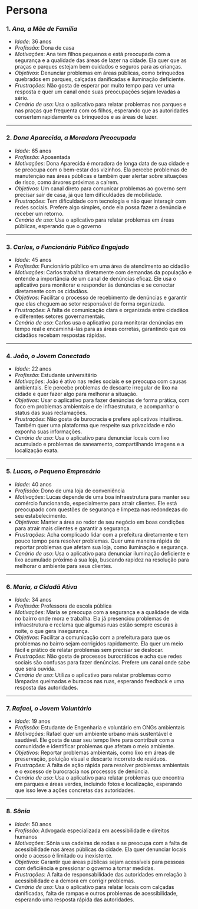 # Persona

### 1. *Ana, a Mãe de Família*
   - *Idade*: 36 anos
   - *Profissão*: Dona de casa
   - *Motivações*: Ana tem filhos pequenos e está preocupada com a segurança e a qualidade das áreas de lazer na cidade. Ela quer que as praças e parques estejam bem cuidados e seguros para as crianças.
   - *Objetivos*: Denunciar problemas em áreas públicas, como brinquedos quebrados em parques, calçadas danificadas e iluminação deficiente.
   - *Frustrações*: Não gosta de esperar por muito tempo para ver uma resposta e quer um canal onde suas preocupações sejam levadas a sério.
   - *Cenário de uso*: Usa o aplicativo para relatar problemas nos parques e nas praças que frequenta com os filhos, esperando que as autoridades consertem rapidamente os brinquedos e as áreas de lazer.

---

### 2. *Dona Aparecida, a Moradora Preocupada*
   - *Idade*: 65 anos
   - *Profissão*: Aposentada
   - *Motivações*: Dona Aparecida é moradora de longa data de sua cidade e se preocupa com o bem-estar dos vizinhos. Ela percebe problemas de manutenção nas áreas públicas e também quer alertar sobre situações de risco, como árvores próximas a caírem.
   - *Objetivos*: Um canal direto para comunicar problemas ao governo sem precisar sair de casa, já que tem dificuldades de mobilidade.
   - *Frustrações*: Tem dificuldade com tecnologia e não quer interagir com redes sociais. Prefere algo simples, onde ela possa fazer a denúncia e receber um retorno.
   - *Cenário de uso*: Usa o aplicativo para relatar problemas em áreas públicas, esperando que o governo 

---

### 3. *Carlos, o Funcionário Público Engajado*
   - *Idade*: 45 anos
   - *Profissão*: Funcionário público em uma área de atendimento ao cidadão
   - *Motivações*: Carlos trabalha diretamente com demandas da população e entende a importância de um canal de denúncias eficaz. Ele usa o aplicativo para monitorar e responder às denúncias e se conectar diretamente com os cidadãos.
   - *Objetivos*: Facilitar o processo de recebimento de denúncias e garantir que elas cheguem ao setor responsável de forma organizada.
   - *Frustrações*: A falta de comunicação clara e organizada entre cidadãos e diferentes setores governamentais.
   - *Cenário de uso*: Carlos usa o aplicativo para monitorar denúncias em tempo real e encaminhá-las para as áreas corretas, garantindo que os cidadãos recebam respostas rápidas.

---

### 4. *João, o Jovem Conectado*
   - *Idade*: 22 anos
   - *Profissão*: Estudante universitário
   - *Motivações*: João é ativo nas redes sociais e se preocupa com causas ambientais. Ele percebe problemas de descarte irregular de lixo na cidade e quer fazer algo para melhorar a situação.
   - *Objetivos*: Usar o aplicativo para fazer denúncias de forma prática, com foco em problemas ambientais e de infraestrutura, e acompanhar o status das suas reclamações.
   - *Frustrações*: Não gosta de burocracia e prefere aplicativos intuitivos. Também quer uma plataforma que respeite sua privacidade e não exponha suas informações.
   - *Cenário de uso*: Usa o aplicativo para denunciar locais com lixo acumulado e problemas de saneamento, compartilhando imagens e a localização exata.

---

### 5. *Lucas, o Pequeno Empresário*
   - *Idade*: 40 anos
   - *Profissão*: Dono de uma loja de conveniência
   - *Motivações*: Lucas depende de uma boa infraestrutura para manter seu comércio funcionando, especialmente para atrair clientes. Ele está preocupado com questões de segurança e limpeza nas redondezas do seu estabelecimento.
   - *Objetivos*: Manter a área ao redor de seu negócio em boas condições para atrair mais clientes e garantir a segurança.
   - *Frustrações*: Acha complicado lidar com a prefeitura diretamente e tem pouco tempo para resolver problemas. Quer uma maneira rápida de reportar problemas que afetam sua loja, como iluminação e segurança.
   - *Cenário de uso*: Usa o aplicativo para denunciar iluminação deficiente e lixo acumulado próximo à sua loja, buscando rapidez na resolução para melhorar o ambiente para seus clientes.

---

### 6. *Maria, a Cidadã Ativa*
   - *Idade*: 34 anos
   - *Profissão*: Professora de escola pública
   - *Motivações*: Maria se preocupa com a segurança e a qualidade de vida no bairro onde mora e trabalha. Ela já presenciou problemas de infraestrutura e reclama que algumas ruas estão sempre escuras à noite, o que gera insegurança.
   - *Objetivos*: Facilitar a comunicação com a prefeitura para que os problemas no bairro sejam corrigidos rapidamente. Ela quer um meio fácil e prático de relatar problemas sem precisar se deslocar.
   - *Frustrações*: Não gosta de processos burocráticos e acha que redes sociais são confusas para fazer denúncias. Prefere um canal onde sabe que será ouvida.
   - *Cenário de uso*: Utiliza o aplicativo para relatar problemas como lâmpadas queimadas e buracos nas ruas, esperando feedback e uma resposta das autoridades.

---

### 7. *Rafael, o Jovem Voluntário*
   - *Idade*: 19 anos
   - *Profissão*: Estudante de Engenharia e voluntário em ONGs ambientais
   - *Motivações*: Rafael quer um ambiente urbano mais sustentável e saudável. Ele gosta de usar seu tempo livre para contribuir com a comunidade e identificar problemas que afetam o meio ambiente.
   - *Objetivos*: Reportar problemas ambientais, como lixo em áreas de preservação, poluição visual e descarte incorreto de resíduos.
   - *Frustrações*: A falta de ação rápida para resolver problemas ambientais e o excesso de burocracia nos processos de denúncia.
   - *Cenário de uso*: Usa o aplicativo para relatar problemas que encontra em parques e áreas verdes, incluindo fotos e localização, esperando que isso leve a ações concretas das autoridades.

---

### 8. *Sônia*
   - *Idade*: 50 anos
   - *Profissão*: Advogada especializada em acessibilidade e direitos humanos
   - *Motivações*: Sônia usa cadeiras de rodas e se preocupa com a falta de acessibilidade nas áreas públicas da cidade. Ela quer denunciar locais onde o acesso é limitado ou inexistente.
   - *Objetivos*: Garantir que áreas públicas sejam acessíveis para pessoas com deficiência e pressionar o governo a tomar medidas.
   - *Frustrações*: A falta de responsabilidade das autoridades em relação à acessibilidade e a demora em corrigir problemas.
   - *Cenário de uso*: Usa o aplicativo para relatar locais com calçadas danificadas, falta de rampas e outros problemas de acessibilidade, esperando uma resposta rápida das autoridades.
